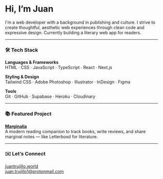 # Hi, I’m Juan

I'm a web developer with a background in publishing and culture. I strive to create thoughtful, aesthetic web experiences through clean code and expressive design. Currently building a literary web app for readers.

---

### 🛠️ Tech Stack

**Languages & Frameworks**  
HTML · CSS · JavaScript · TypeScript · React · Next.js

**Styling & Design**  
Tailwind CSS · Adobe Photoshop · Illustrator · InDesign · Figma

**Tools**  
Git · GitHub · Supabase · Heroku · Cloudinary

---

### 📚️ Featured Project

**[Marginalia](https://www.marginalia.world)**  
A modern reading companion to track books, write reviews, and share marginal notes — like Letterboxd for literature.

---

### ✉️ Let’s Connect

[juantrujillo.world](https://juantrujillo.world)  
juan.trujillo1@protonmail.com
